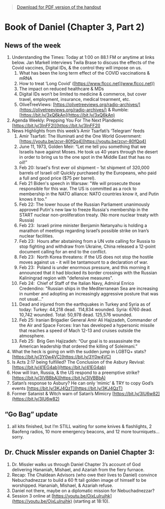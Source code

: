 >[Download for PDF version of the handout](/week022623.pdf)

# Book of Daniel (Chapter 3, Part 2)       

## News of the week
1. Understanding the Times: Today at 1:00 on 88.1 FM or anytime at links below.  Jan Markell interviews Twila Brase to discuss the effects of the Covid vaccines, Digital IDs, & the control they will impose on us.  
    1. What has been the long term effect of the COVID vaccinations & mRNA
    1. How to treat ‘Long Covid’ ([https://www.flccc.net](www.flccc.net))
    1. The impact on reduced healthcare & MDs
    1. Digital IDs won’t be limited to medicine & commerce, but cover travel, employment, insurance, medical trearment, etc.
    1. OliveTreeViews: [https://olivetreeviews.org/radio-archives/](https://olivetreeviews.org/radio-archives/)   &   Rumble: [https://bit.ly/3xQ6kAn](https://bit.ly/3xQ6kAn) 
1. Agenda Weekly: Prepping You For The Next Plandemic    [https://bit.ly/3InFF2I](https://bit.ly/3InFF2I) 
1. News Highlights from this week’s Amir Tsarfati’s ‘Telegram’ feeds 
    1. Amir Tsarfati: The Illuminati and the One World Government: [https://youtu.be/zcvr-80fQq4](https://youtu.be/zcvr-80fQq4)
    1. June 11, 1973, Golden Meir:  “Let me tell you something that we Israelis have against Moses. He took us 40 years through the desert in order to bring us to the one spot in the Middle East that has no oil!”
    1. Feb 20: Israel's first ever oil shipment – 1st shipment of 320,000 barrels of Israeli oil! Quickly purchased by the Europeans, who paid a full and good price ($75 per barrel). 
    1. Feb 21 Biden's speech in Warsaw: "We will prosecute those responsible for this war. The US is committed as a rock to membership in the NATO alliance: NATO countries know it, and Putin knows it too.”
    1. Feb 22: The lower house of the Russian Parliament unanimously approved Putin's new law to freeze Russia's membership in the START nuclear non-proliferation treaty. (No more nuclear treaty with Russia)
    1. Feb 23:  Israeli prime minister Benjamin Netanyahu is holding a marathon of meetings regarding Israel’s possible strike on Iran’s nuclear facilities.
    1. Feb 23:  Hours after abstaining from a UN vote calling for Russia to stop fighting and withdraw from Ukraine, China released a 12-point document calling for an end to the conflict. 
    1. Feb 23:  North Korea threatens: if the US does not stop the hostile moves against us - it will be tantamount to a declaration of war. 
    1. Feb 23:  Poland is under enormous pressure, and this morning it announced that it had blocked its border crossings with the Russian Kaliningrad region with "defensive measures". 
    1. Feb 24:  Chief of Staff of the Italian Navy, Admiral Enrico Credendino: "Russian ships in the Mediterranean Sea are increasing in number and adopting an increasingly aggressive posture that was not usual…”
    1. Dead and injured from the earthquakes in Turkey and Syria as of today:  Turkey: 44,218 dead.  114,834 wounded.  Syria: 6760 dead.  10,742 wounded.  Total: 50,978 dead. 125,576 wounded.
    1. Feb 25: Iranian Brigadier General Amir Ali Hajizadeh, Commander of the Air and Space Forces: Iran has developed a hypersonic missile that reaches a speed of Mach 12-13 and cruises outside the atmosphere.  
    1. Feb 25:  Brig Gen Hajizadeh: “Our goal is to assassinate the American leadership that ordered the killing of Soleimani.”
1. What the heck is going on with the sudden jump in LGBTQ+ stats?  [https://bit.ly/3Y0w4VC](https://bit.ly/3Y0w4VC) 
1. Is Acts 2:17 being fulfilled? The Conclusion of the Asbury Revival:   [https://bit.ly/41EG4ab](https://bit.ly/41EG4ab) 
1. How will Iran, Russia, & the US respond to a preemptive strike?      [https://bit.ly/3IVBBbA](https://bit.ly/3IVBBbA) 
1. Satan’s response to Asbury? He can only ‘mimic’ & TRY to copy God’s events   [https://bit.ly/3KJ4QzT](https://bit.ly/3KJ4QzT) 
1. Former Satanist & Witch warn of Satan’s Mimicry                                [https://bit.ly/3IU6w82](https://bit.ly/3IU6w82) 

## “Go Bag” update
1. all kits finished, but I’m STILL waiting for some knives & flashlights, 2 Baofeng radios, 10 more emergency beacons, and 12 more tourniquets… sorry.

## Dr. Chuck Missler expands on Daniel Chapter 3:
1. Dr. Missler walks us through Daniel Chapter 3’s account of God delivering Hananiah, Mishael, and Azariah from the fiery furnace.
1. Recap: The Chaldean Advisors (who owe their lives to Daniel) convince Nebuchadnezzar to build a 60 ft tall golden image of himself to be worshipped. Hananiah, Mishael, & Azariah refuse. 
1. Daniel not there, maybe on a diplomatic mission for Nebuchadnezzar?
1. Session 3 online at [https://youtu.be/OjxLuIrujhk](https://youtu.be/OjxLuIrujhk) 
(starting at 18:10).
